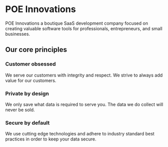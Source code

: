 # POE Innovations

POE Innovations a boutique SaaS development company focused on creating valuable software tools for professionals, entrepreneurs, and small businesses.

## Our core principles

### Customer obsessed

We serve our customers with integrity and respect. We strive to always add value for our customers.

### Private by design

We only save what data is required to serve you. The data we do collect will never be sold.

### Secure by default

We use cutting edge technologies and adhere to industry standard best practices in order to keep your data secure.
